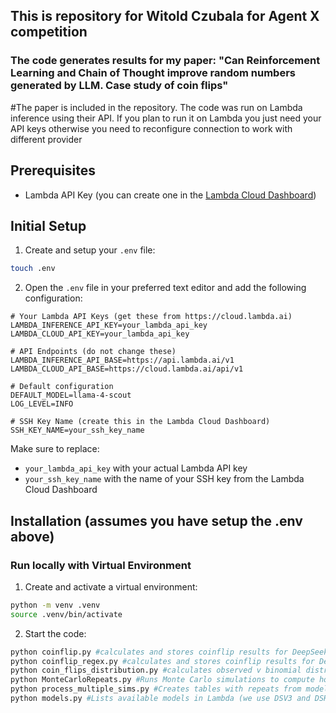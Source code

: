 ## This is repository for Witold Czubala for Agent X competition
### The code generates results for my paper: "Can Reinforcement Learning and Chain of Thought improve random numbers generated by LLM. Case study of coin flips"

#The paper is included in the repository. The code was run on Lambda inference using their API. If you plan to run it on Lambda you just need your API keys otherwise you need to reconfigure connection to work with different provider


## Prerequisites
- Lambda API Key (you can create one in the [Lambda Cloud Dashboard](https://cloud.lambda.ai))

## Initial Setup

1. Create and setup your `.env` file:
```bash
touch .env
```

2. Open the `.env` file in your preferred text editor and add the following configuration:
```env
# Your Lambda API Keys (get these from https://cloud.lambda.ai)
LAMBDA_INFERENCE_API_KEY=your_lambda_api_key
LAMBDA_CLOUD_API_KEY=your_lambda_api_key

# API Endpoints (do not change these)
LAMBDA_INFERENCE_API_BASE=https://api.lambda.ai/v1
LAMBDA_CLOUD_API_BASE=https://cloud.lambda.ai/api/v1

# Default configuration
DEFAULT_MODEL=llama-4-scout
LOG_LEVEL=INFO

# SSH Key Name (create this in the Lambda Cloud Dashboard)
SSH_KEY_NAME=your_ssh_key_name
```

Make sure to replace:
- `your_lambda_api_key` with your actual Lambda API key
- `your_ssh_key_name` with the name of your SSH key from the Lambda Cloud Dashboard

## Installation (assumes you have setup the .env above)

### Run locally with Virtual Environment

1. Create and activate a virtual environment:
```bash
python -m venv .venv
source .venv/bin/activate
```

2. Start the code:
```bash
python coinflip.py #calculates and stores coinflip results for DeepSeekV3 (DSV3)
python coinflip_regex.py #calculates and stores coinflip results for DeepSeekR1 (DSR1) including COT first and final generated result
python coin_flips_distribution.py #calculates observed v binomial distribution from coin_flip_results.txt files (generated by coinflip.py and coinflip_regex.py)
python MonteCarloRepeats.py #Runs Monte Carlo simulations to compute how likely are the observed repeats
python process_multiple_sims.py #Creates tables with repeats from model reults (generated by coinflip.py and coinflip_regex.py)
python models.py #Lists available models in Lambda (we use DSV3 and DSR1 but you can try this on different model set)

```
